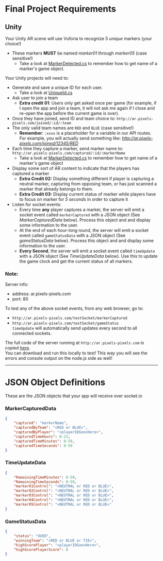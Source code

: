 # Final Project Requirements

## Unity
Your Unity AR scene will use Vuforia to recognize 5 _unique_ markers (your choice!)
- These markers **MUST** be named _marker01_ through _marker05_ (case sensitive!)
    - Take a look at [MarkerDetected.cs](https://github.com/ivaylopg/AdvancedMixedRealityStudio/blob/master/CodeAndResources/VuforiaExamples/MarkerDetected.cs) to remember how to get name of a marker's game object.

Your Unity projects will need to:
- Generate and save a unique ID for each user. 
    - Take a look at [UniqueId.cs](https://github.com/ivaylopg/AdvancedMixedRealityStudio/blob/master/ClassNotes/Session13/UniqueId.cs)
- Ask user to join a team
    - **Extra credit 01**: Users only get asked once per game (for example, if I open the app and join a team, it will _not_ ask me again if I close and re-open the app before the current game is over).
- Once they have joined, send ID and team choice to: `http://ar.pixels-pixels.com/joined/:id/:team`
- The only valid team names are `RED` and `BLUE` (case sensitive!)
    - **Remember**: `:xxxx` is a placeholder for a variable in our API routes. For example, you will actually send something like: _http://ar.pixels-pixels.com/joined/12345/RED_
- Each time they capture a marker, send marker name to: `http://ar.pixels-pixels.com/captured/:id/:markerName`
    - Take a look at [MarkerDetected.cs](https://github.com/ivaylopg/AdvancedMixedRealityStudio/blob/master/CodeAndResources/VuforiaExamples/MarkerDetected.cs) to remember how to get name of a marker's game object
- Display some sort of AR content to indicate that the players has captured a marker
    - **Extra Credit 02:** Display something different if player is capturing a neutral marker, capturing from opposing team, or has just scanned a marker that already belongs to them.
    - **Extra Credit 03:** Display current status of marker while players have to focus on marker for _5 seconds_ in order to capture it 
- Listen for socket events:
    - Every time **any** player captures a marker, the server will emit a socket event called `markerCaptured` with a JSON object (See _MarkerCapturedData_ below). Process this object and and display some information to the user.
    - At the end of each hour-long round, the server will emit a socket event called `gameStatusData` with a JSON object (See _gameStatusData_ below). Process this object and and display some information to the user.
    - **Every Second**, the server will emit a socket event called `timeUpdate` with a JSON object (See _TimeUpdateData_ below). Use this to update the game clock and get the current status of all markers.

### Note:
Server info:
- address: ar.pixels-pixels.com
- port: 80

To test any of the above socket events, from any web browser, go to:
- `http://ar.pixels-pixels.com/testSocket/markerCaptured`
- `http://ar.pixels-pixels.com/testSocket/gameStatus`    
`timeUpdate` will automatically send updates every second to all connected sockets.

The full code of the server running at `http://ar.pixels-pixels.com` is copied [here](https://github.com/ivaylopg/AdvancedMixedRealityStudio/tree/master/ClassNotes/Session13/FinalProjectServer).    
You can download and run this locally to test! This way you will see the errors and console output on the node.js side as well!

---
# JSON Object Definitions
These are the JSON objects that your app will receive over socket.io

### MarkerCapturedData
```json
{
    "captured": "markerName",
    "capturedByTeam": "<RED or BLUE>",
    "capturedByPlayer": "<playerIDGoesHere>",
    "capturedTimeHours": 0-23,
    "capturedTimeMinutes": 0-59,
    "capturedTimeSeconds": 0-59
}
```


### TimeUpdateData
```json
{
    "RemainingTimeMinutes": 0-59,
    "RemainingTimeSeconds": 0-59,
    "marker01Control": "<NEUTRAL or RED or BLUE>",
    "marker02Control": "<NEUTRAL or RED or BLUE>",
    "marker03Control": "<NEUTRAL or RED or BLUE>",
    "marker04Control": "<NEUTRAL or RED or BLUE>",
    "marker05Control": "<NEUTRAL or RED or BLUE>"
}
```


### GameStatusData
```json
{
    "status": "OVER",
    "winningTeam": "<RED or BLUE or TIE>",
    "highScorePlayer": "<playerIDGoesHere>",
    "highScorePlayerScore": 0
}
```


